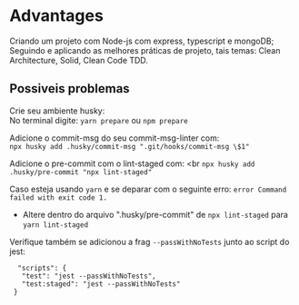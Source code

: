 # Advantages
Criando um projeto com Node-js com express, typescript e mongoDB;
Seguindo e aplicando as melhores práticas de projeto, tais temas: Clean Architecture, Solid, Clean Code TDD.

## Possiveis problemas

Crie seu ambiente husky: <br /> 
No terminal digite: `yarn prepare` ou `npm prepare` 

Adicione o commit-msg do seu commit-msg-linter com: <br /> 
`npx husky add .husky/commit-msg ".git/hooks/commit-msg \$1"`

Adicione o pre-commit com o lint-staged com: <br 
`npx husky add .husky/pre-commit "npx lint-staged"`

Caso esteja usando `yarn` e se deparar com o seguinte erro:
`error Command failed with exit code 1.` 

 - Altere dentro do arquivo ".husky/pre-commit" de `npx lint-staged` para `yarn lint-staged`

Verifique também se adicionou a frag `--passWithNoTests` junto ao script do jest: 
 ```
   "scripts": {
    "test": "jest --passWithNoTests",
    "test:staged": "jest --passWithNoTests"
  }
 ```

 

